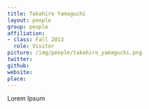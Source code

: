 ```yaml
---
title: Takahiro Yamaguchi
layout: people
group: people
affiliation:
- class: Fall 2013
  role: Visitor
picture: /img/people/takahiro_yamaguchi.png
twitter:
github:
website:
place:
---
```

Lorem Ipsum